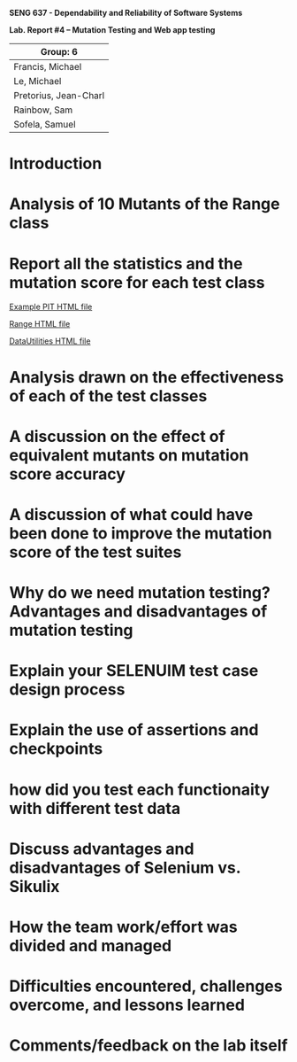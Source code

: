 **SENG 637 - Dependability and Reliability of Software Systems**

**Lab. Report \#4 – Mutation Testing and Web app testing**

| Group: 6      |
|-----------------|
| Francis, Michael                |   
| Le, Michael              |   
| Pretorius, Jean-Charl               |   
| Rainbow, Sam                |
| Sofela, Samuel                |

# Introduction


# Analysis of 10 Mutants of the Range class 

# Report all the statistics and the mutation score for each test class

[Example PIT HTML file](https://htmlpreview.github.io/?https://raw.githubusercontent.com/mjfranci/seng637-a4/main/PIT_Summary_Example_Tests/index.html)

[Range HTML file](PIT_Summary_Range/index.html)

[DataUtilities HTML file](PIT_Summary_DataUtilities/index.html)


# Analysis drawn on the effectiveness of each of the test classes

# A discussion on the effect of equivalent mutants on mutation score accuracy

# A discussion of what could have been done to improve the mutation score of the test suites

# Why do we need mutation testing? Advantages and disadvantages of mutation testing

# Explain your SELENUIM test case design process

# Explain the use of assertions and checkpoints

# how did you test each functionaity with different test data

# Discuss advantages and disadvantages of Selenium vs. Sikulix

# How the team work/effort was divided and managed


# Difficulties encountered, challenges overcome, and lessons learned

# Comments/feedback on the lab itself
